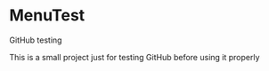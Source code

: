 # MenuTest
GitHub testing

This is a small project just for testing GitHub before using it properly
